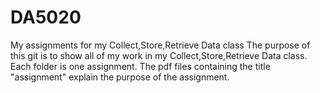 # DA5020
My assignments for my Collect,Store,Retrieve Data class The purpose of this git is to show all of my work in my Collect,Store,Retrieve Data class. Each folder is one assignment. The pdf files containing the title "assignment" explain the purpose of the assignment.
